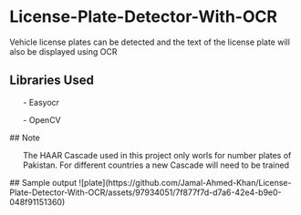 # License-Plate-Detector-With-OCR
Vehicle license plates can be detected and the text of the license plate will also be displayed using OCR
## Libraries Used
<ul> - Easyocr</ul>
<ul> - OpenCV</ul>
## Note
<ul> The HAAR Cascade used in this project only worls for number plates of Pakistan. For different countries a new Cascade will need to be trained </ul>
## Sample output 
![plate](https://github.com/Jamal-Ahmed-Khan/License-Plate-Detector-With-OCR/assets/97934051/7f877f7d-d7a6-42e4-b9e0-048f91151360)
